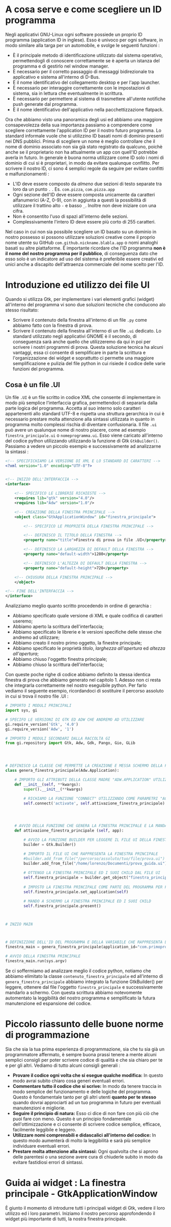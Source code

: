 # A cosa serve e come scegliere un ID programma
Negli applicativi GNU-Linux ogni software possiede un proprio ID programma (application ID in inglese). Esso è univoco per ogni software, in modo similare alla targa per un automobile, e svolge le seguenti funzioni :

- È il principale metodo di identificazione utilizzato dal sistema operativo, permettendogli di conoscere correttamente se è aperta un istanza del programma e di gestirlo nel window manager.
- È necessario per il corretto passaggio di messaggi bidirezionale tra applicativo e sistema all'interno di D-Bus.
- È il nome identificativo del collegamento desktop e per l'app launcher.
- È necessario per interaggire correttamente con le impostazioni di sistema, sia in lettura che eventualmente in scrittura.
- È necessario per permettere al sistema di trasmettere all'utente notifiche push generate dal programma.
- È il nome identificativo dell'applicativo nella pacchettizzazione flatpack.

Ora che abbiamo visto una panoramica degli usi ed abbiamo una maggiore consapevolezza della sua importanza passiamo a comprendere come scegliere correttamente l'application ID per il nostro futuro programma. Lo standard informale vuole che si utilizzino ID basati nomi di dominio presenti nei DNS pubblici. Prima di scegliere un nome è meglio controllare che il nome di dominio associato non sia già stato registrato da qualcuno, poichè anche se il proprietario non ha attualmente un app con quell'ID potrebbe averla in futuro. In generale è buona norma utilizzare come ID solo i nomi di dominio di cui si è proprietari, in modo da evitare qualunque conflitto. Per scrivere il nostro ID, ci sono 4 semplici regole da seguire per evitare confitti e malfunzionamenti :

- L'ID deve essere composto da *almeno* due sezioni di testo separate tra loro da un punto `.` . Es. `com.pizza`, `com.pizza.app`
- Ogni sezione dell'ID deve essere composta unicamente da caratteri alfanumerici (A-Z, 0-9), con in aggiunta a questi la possibilità di utilizzare il trattino alto `-` e basso `_`. Inoltre non deve iniziare con una cifra.
- Non è consentito l'uso di spazi all'interno delle sezioni.
- Complessivamente l'intero ID deve essere più corto di 255 caratteri.

Nel caso in cui non sia possibile scegliere un ID basato su un dominio in nostro possesso si possono utilizzare soluzioni creative come il proprio nome utente su GitHub `com.github.nickname.blabla.app` o nomi analoghi basati su altre piattaforme. È importante ricordare che l'ID programma **non è il nome del nostro programma per il pubblico**, di conseguenza dato che esso solo è un indicatore ad uso del sistema è preferibile essere creativi ed unici anche a discapito dell'attraenza commerciale del nome scelto per l'ID.




# Introduzione ed utilizzo dei file UI
Quando si utilizza Gtk, per implementare i vari elementi grafici (widget) all'interno del programma vi sono due soluzioni tecniche che conducono alo stesso risultato:
- Scrivere il contenuto della finestra all'interno di un file `.py` come abbiamo fatto con la finestra di prova.
- Scrivere il contenuto della finestra all'interno di un file `.ui` dedicato.
Lo standard utilizzato negli applicativi GNOME è il secondo, di  conseguenza sarà anche quello che utilizzeremo da qui in poi per scrivere i nostri programmi di prova. Questa soluzione tecnica ha alcuni vantaggi, essa ci consente di semplificare in parte la scrittura e l'organizzazione dei widget e soprattutto ci permette una maggiore semplificazione e pulizia del file python in cui risiede il codice delle varie funzioni del programma.

## Cosa è un file .UI
Un file `.UI` è un file scritto in codice XML che consente di implementare in modo più semplice l'interfaccia grafica, permettendoci di separarla dalla parte logica del programma. Accetta  al suo interno solo caratteri appartenenti allo standard UTF-8 e rispetta una struttura gerarchica in cui è necessario prestare molta attenzione alla sintassi utilizzata in quanto in programma molto complessi rischia di diventare confusionaria. Il file `.ui` può avere un qualunque nome di nostro piacere, come ad esempio `finestra_principale.ui` o `nomeprogramma.ui`. Esso viene caricato all'interno del codice python utilizzando utilizzando la funzione di Gtk `GtkBuilder()`. Passiamo a vedere un piccolo esempio e successivamente ad analizzarne la sintassi :
```xml
<!-- SPECIFICHIAMO LA VERSIONE DI XML E LO STANDARD DI CARATTERI -->
<?xml version="1.0" encoding="UTF-8"?>


<!-- INIZIO DELL'INTERFACCIA -->
<interface>

    <!-- SPECIFICO LE LIBRERIE RICHIESTE -->
    <requires lib="gtk" version="4.0"/>
    <requires lib="Adw" version="1.0"/>

    <!-- CREAZIONE DELLA FINESTRA PRINCIPALE -->
    <object class="GtkApplicationWindow" id="finestra_principale">

        <!-- SPECIFICO LE PROPRIETÀ DELLA FINESTRA PRINCIPALE -->

        <!-- DEFINISCO IL TITOLO DELLA FINESTRA -->
        <property name="title">Finestra di prova in file .UI</property>

        <!-- DEFINISCO LA LARGHEZZA DI DEFAULT DELLA FINESTRA -->
        <property name="default-width">1280</property>

        <!-- DEFINISCO L'ALTEZZA DI DEFAULT DELLA FINESTRA -->
        <property name="default-height">720</property>

    <!-- CHIUSURA DELLA FINESTRA PRINCIPALE -->
    </object>

<!-- FINE DELL'INTERFACCIA -->
</interface>
```
Analizziamo meglio quanto scritto procedendo in ordine di gerarchia :
- Abbiamo specificato quale versione di XML e quale codifica di caratteri useremo;
- Abbiamo aperto la scrittura dell'interfaccia;
- Abbiamo specificato le librerie e le versioni specifiche delle stesse che andremo ad utilizzare;
- Abbiamo creato il nostro primo oggetto, la finestre principale;
- Abbiamo specificato le proprietà *titolo*, *larghezza all'apertura* ed *altezza all'apertura*;
- Abbiamo chiuso l'oggetto finestra principale;
- Abbiamo chiuso la scrittura dell'interfaccia;

Con queste poche righe di codice abbiamo definito la stessa identica finestra di prova che abbiamo generato nel capitolo 1. Adesso non ci resta che integrarla correttamente nel nostro eseguibile python. Per farlo vediamo il seguente esempio, ricordandoci di sostituire il percorso assoluto in cui si trova il nostro file .UI :
```python
# IMPORTO I MODULI PRINCIPALI
import sys, gi

# SPECIFO LE VERSIONI DI GTK ED ADW CHE ANDREMO AD UTILIZZARE  
gi.require_version('Gtk', '4.0')
gi.require_version('Adw', '1')

# IMPORTO I MODULI SECONDARI DALLA RACCOLTA GI
from gi.repository import Gtk, Adw, Gdk, Pango, Gio, GLib




# DEFINISCO LA CLASSE CHE PERMETTE LA CREAZIONE E MESSA SCHERMO DELLA FINESTRA PRINCIPALE
class genera_finestra_principale(Adw.Application):

    # IMPORTO GLI ATTRIBUTI DELLA CLASSE MADRE "ADW.APPLICATION" UTILIZZANDO LA FUNZIONE INIT E LA SUPERCLASSE
    def __init__(self, **kwargs):
        super().__init__(**kwargs)

        # RICHIAMO LA FUNZIONE "CONNECT" UTILIZZANDO COME PARAMETRI "ACTIVATE" E LA FUNZIONE DI GENERAZIONE DELLA FINESTRA PRINCIPALE 
        self.connect('activate', self.attivazione_finestra_principale)




    # AVVIO DELLA FUNZIONE CHE GENERA LA FINESTRA PRINCIPALE E LA MANDA A SCHERMO
    def attivazione_finestra_principale (self, app):

        # AVVIO LA FUNZIONE BUILDER PER LEGGERE IL FILE UI DELLA FINESTRA PRINCIPALE
        builder = Gtk.Builder()

        # IMPORTO IL FILE UI CHE RAPPRESENTA LA FINESTRA PRINCIPALE
		#builder.add_from_file("/percorso/assoluto/tuo/file/prova.ui")
        builder.add_from_file("/home/lorenzo/Documenti/prova_guida.ui")
		
        # OTTENGO LA FINESTRA PRINCIPALE ED I SUOI CHILD DAL FILE UI
        self.finestra_principale = builder.get_object("finestra_principale")
    
        # IMPOSTO LA FINESTRA PRINCIPALE COME PARTE DEL PROGRAMMA PER FAR CHIUDERE IL PROGRAMMA ALLA CHIUSURA DELLA FINESTRA
        self.finestra_principale.set_application(self)

        # MANDO A SCHERMO LA FINESTRA PRINCIPALE ED I SUOI CHILD
        self.finestra_principale.present()



# INZIO MAIN



# DEFINIZIONE DELL'ID DEL PROGRAMMA E DELLA VARIABILE CHE RAPPRESENTA LA FINESTRA DEL PROGRAMMA
finestra_main = genera_finestra_principale(application_id="com.primoprogrammaGTK.app")

# AVVIO DELLA FINESTRA PRINCIPALE
finestra_main.run(sys.argv)
```

Se ci soffermiamo ad analizzare meglio il codice python, notiamo che abbiamo elimitato la classe `contenuto_finestra_principale` ed all'interno di `genera_finestra_principale` abbiamo integrato la funzione GtkBuilder() per leggere, ottenere dal file l'oggetto `finestra_principale` e successivamente mandarlo a schermo. Con questa scrittura abbiamo notevomente automentato la leggibilità del nostro programma e semplificato la futura manutenzione ed espansione del codice.



# Piccolo riassunto delle buone norme di programmazione
Sia che sia la tua prima esperienza di programmazione, sia che tu sia già un programmatore affermato, è sempre buona prassi tenere a mente alcuni semplici consigli per poter scrivere codice di qualità e che sia chiaro per te e per gli altri. Vediamo di tutto alcuni consigli generali :
- **Provare il codice ogni volta che si esegue qualche modifica:** In questo modo avrai subito chiaro cosa generi eventuali errori.
- **Commentare tutto il codice che si scrive:** In modo da tenere traccia in modo semplice del funzionamento e delle logiche del programma. Questo è fondamentale tanto per gli altri utenti **quanto per te stesso** quando dovrai approciarti ad un tuo programma in futuro per eventuali manutenzioni e migliorie.
- **Seguire il principio di natura:** Esso ci dice di non fare con più ciò che puoi fare con meno. Questo è un principio fondamentale dell'ottimizzazione e ci consente di scrivere codice semplice, efficace, facilmente leggibile e leggero.
- **Utilizzare nomi comprensbili e didascalici all'interno del codice:** In questo modo aumenterà di molto la leggibilità e sarà più semplice individuare eventuali errori.
- **Prestare molta attenzione alla sintassi:** Ogni qualvolta che si aprono delle parentesi o una sezione avere cura di chiuderle subito in modo da evitare fastidiosi errori di sintassi.



# Guida ai widget : La finestra principale - GtkApplicationWindow
È giunto il momento di introdurre tutti i principali widget di Gtk, vedere il loro utilizzo ed i loro parametri. Iniziamo il nostro percorso approfondendo il widget più importante di tutti, la nostra finestra principale.








